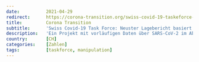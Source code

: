 ```yaml
---
date:          2021-04-29
redirect:      https://corona-transition.org/swiss-covid-19-taskeforce-neuster-lagebericht-begrundet-sich-auf-verzogerten
title:         Corona Transition
subtitle:      'Swiss Covid-19 Task Force: Neuster Lagebericht basiert auf verzögerten und nicht quantifizierbaren Schätzwerten'
description:   'Ein Projekt mit vorläufigen Daten über SARS-CoV-2 im Abwasser – ein unabhängiger und wichtiger Indikator Seit Januar werde das Vorkommen des (...)'
country:       [CH]
categories:    [Zahlen]
tags:          [taskforce, manipulation]
---
```


